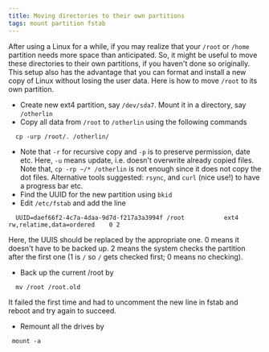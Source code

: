 ```yaml
---
title: Moving directories to their own partitions
tags: mount partition fstab
---
```

After using a Linux for a while, if you may realize that your `/root` or `/home` partition needs more space than anticipated. So, it might be useful to move these directories to their own partitions, if you haven't done so originally. This setup also has the advantage that you can format and install a new copy of Linux without losing the user data. Here is how to move `/root` to its own partition.

* Create new ext4 partition, say `/dev/sda7`. Mount it in a directory, say `/otherlin`
* Copy all data from `/root` to `/otherlin` using the following commands
```
  cp -urp /root/. /otherlin/
```
* Note that `-r` for recursive copy and `-p` is to preserve permission, date etc.
 Here, `-u` means update, i.e. doesn't overwrite already copied files. 
  Note that, `cp -rp ~/* /otherlin`
  	is not enough since it does not copy the dot files.
 Alternative tools suggested: `rsync`, and `curl` (nice use!) to have a progress bar etc.
* Find the UUID for the new partition using
`bkid`
* Edit `/etc/fstab` and add the line
```
  UUID=daef66f2-4c7a-4daa-9d7d-f217a3a3994f	/root         	ext4      	rw,relatime,data=ordered	0 2
```
 Here, the UUIS should be replaced by the appropriate one.
 0 means it doesn't have to be backed up. 2 means the system checks the partition after the first one (1 is `/` so `/` gets checked first; 0 means no checking).

* Back up the current /root by 
```
  mv /root /root.old
```
 It failed the first time and had to uncomment the new line in fstab and reboot and try again to succeed.
* Remount all the drives by
```
 mount -a
```

